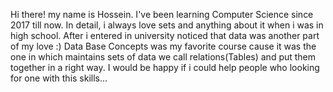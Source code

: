 Hi there! my name is Hossein.
I've been learning Computer Science since 2017 till now.
In detail, i always love sets and anything about it when i was in high school. After i entered in university noticed that data was another part of my love :)
Data Base Concepts was my favorite course cause it was the one in which maintains sets of data we call relations(Tables) and put them together in a right way.
I would be happy if i could help people who looking for one with this skills...
